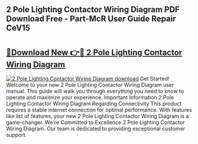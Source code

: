 ## 2 Pole Lighting Contactor Wiring Diagram PDF Download Free - Part-McR User Guide Repair CeV15

# <h2><a href="http://dfmbs2i.blite.top/?on=2+Pole+Lighting+Contactor+Wiring+Diagram">🔗Download New 👉🔴 2 Pole Lighting Contactor Wiring Diagram</a></h2>

[![2 Pole Lighting Contactor Wiring Diagram download](https://i.imgur.com/lujVjoI.png)](http://dfmbs2i.blite.top/?on=2+Pole+Lighting+Contactor+Wiring+Diagram)
Get Started! Welcome to your new 2 Pole Lighting Contactor Wiring Diagram user manual. This guide will walk you through everything you need to know to operate and maximize your experience. Important Information 2 Pole Lighting Contactor Wiring Diagram Regarding Connectivity This product requires a stable internet connection for optimal performance. With features like list of features, your new 2 Pole Lighting Contactor Wiring Diagram is a game-changer. We're Committed to Excellence 2 Pole Lighting Contactor Wiring Diagram. Our team is dedicated to providing exceptional customer support.
